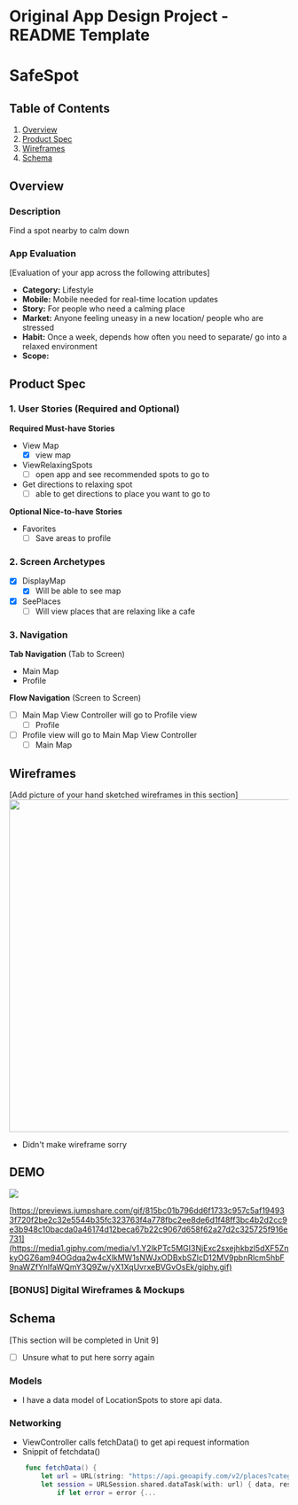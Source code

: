 Original App Design Project - README Template
===

# SafeSpot

## Table of Contents

1. [Overview](#Overview)
2. [Product Spec](#Product-Spec)
3. [Wireframes](#Wireframes)
4. [Schema](#Schema)

## Overview

### Description

Find a spot nearby to calm down

### App Evaluation

[Evaluation of your app across the following attributes]
- **Category:** Lifestyle
- **Mobile:** Mobile needed for real-time location updates
- **Story:** For people who need a calming place
- **Market:** Anyone feeling uneasy in a new location/ people who are stressed 
- **Habit:** Once a week, depends how often you need to separate/ go into a relaxed environment 
- **Scope:**

## Product Spec

### 1. User Stories (Required and Optional)

**Required Must-have Stories**

* View Map
    - [x] view map
* ViewRelaxingSpots
    - [ ] open app and see recommended spots to go to
* Get directions to relaxing spot
    - [ ] able to get directions to place you want to go to

**Optional Nice-to-have Stories**

* Favorites
    - [ ] Save areas to profile

### 2. Screen Archetypes

- [x] DisplayMap
    - [x] Will be able to see map

- [x] SeePlaces
    - [ ] Will view places that are relaxing like a cafe

### 3. Navigation

**Tab Navigation** (Tab to Screen)

* Main Map
* Profile


**Flow Navigation** (Screen to Screen)

- [ ] Main Map View Controller will go to Profile view
    - [ ] Profile
- [ ] Profile view will go to Main Map View Controller
    - [ ] Main Map

## Wireframes

[Add picture of your hand sketched wireframes in this section]
<img src="YOUR_WIREFRAME_IMAGE_URL" width=600>
* Didn't make wireframe sorry

## DEMO
<a href="https://jmp.sh/s/zVmOxG4WpyOl9cOW4pO3"><img style="max-width:400px;" src="https://previews.jumpshare.com/gif/815bc01b796dd6f1733c957c5af194933f720f2be2c32e5544b35fc323763f4a778fbc2ee8de6d1f48ff3bc4b2d2cc9e3b948c10bacda0a46174d12beca67b22c9067d658f62a27d2c325725f916e731"></a>

[https://previews.jumpshare.com/gif/815bc01b796dd6f1733c957c5af194933f720f2be2c32e5544b35fc323763f4a778fbc2ee8de6d1f48ff3bc4b2d2cc9e3b948c10bacda0a46174d12beca67b22c9067d658f62a27d2c325725f916e731](https://media1.giphy.com/media/v1.Y2lkPTc5MGI3NjExc2sxejhkbzl5dXF5ZnkyOGZ6am94OGdqa2w4cXlkMW1sNWJxODBxbSZlcD12MV9pbnRlcm5hbF9naWZfYnlfaWQmY3Q9Zw/yX1XqUvrxeBVGvOsEk/giphy.gif)

### [BONUS] Digital Wireframes & Mockups


## Schema 

[This section will be completed in Unit 9]
- [ ] Unsure what to put here sorry again

### Models

- I have a data model of LocationSpots to store api data.

### Networking

- ViewController calls fetchData() to get api request information
- Snippit of fetchdata()
```swift
    func fetchData() {
        let url = URL(string: "https://api.geoapify.com/v2/places?categories=catering.cafe&filter=circle:-73.9712,40.7831,7000&limit=5&apiKey=...")!
        let session = URLSession.shared.dataTask(with: url) { data, response, error in
            if let error = error {...
```
